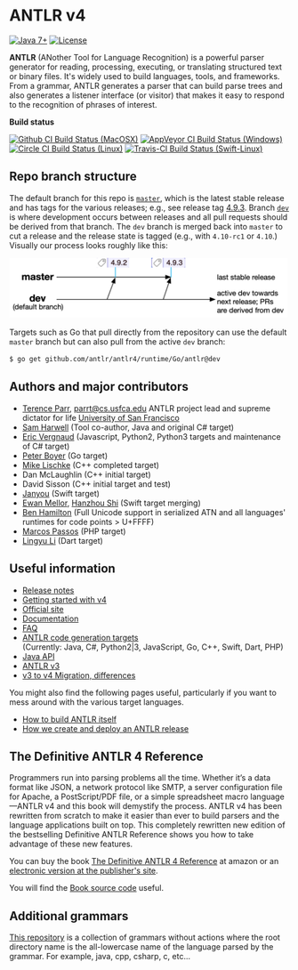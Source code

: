 # ANTLR v4

[![Java 7+](https://img.shields.io/badge/java-7+-4c7e9f.svg)](http://java.oracle.com)
[![License](https://img.shields.io/badge/license-BSD-blue.svg)](https://raw.githubusercontent.com/antlr/antlr4/master/LICENSE.txt)


**ANTLR** (ANother Tool for Language Recognition) is a powerful parser generator for reading, processing, executing, or translating structured text or binary files. It's widely used to build languages, tools, and frameworks. From a grammar, ANTLR generates a parser that can build parse trees and also generates a listener interface (or visitor) that makes it easy to respond to the recognition of phrases of interest.

**Build status**

[![Github CI Build Status (MacOSX)](https://img.shields.io/github/workflow/status/antlr/antlr4/MacOSX?label=MacOSX)](https://github.com/antlr/antlr4/actions) 
[![AppVeyor CI Build Status (Windows)](https://img.shields.io/appveyor/build/parrt/antlr4?label=Windows)](https://ci.appveyor.com/project/parrt/antlr4) 
[![Circle CI Build Status (Linux)](https://img.shields.io/circleci/build/gh/antlr/antlr4/master?label=Linux)](https://app.circleci.com/pipelines/github/antlr/antlr4)
[![Travis-CI Build Status (Swift-Linux)](https://img.shields.io/travis/antlr/antlr4.svg?label=Linux-Swift&branch=master)](https://travis-ci.com/github/antlr/antlr4)

## Repo branch structure

The default branch for this repo is [`master`](https://github.com/antlr/antlr4/tree/master), which is the latest stable release and has tags for the various releases; e.g., see release tag [4.9.3](https://github.com/antlr/antlr4/tree/4.9.3).  Branch [`dev`](https://github.com/antlr/antlr4/tree/dev) is where development occurs between releases and all pull requests should be derived from that branch. The `dev` branch is merged back into `master` to cut a release and the release state is tagged (e.g., with `4.10-rc1` or `4.10`.) Visually our process looks roughly like this:

<img src="doc/images/new-antlr-branches.png" width="500">

Targets such as Go that pull directly from the repository can use the default `master` branch but can also pull from the active `dev` branch:

```bash
$ go get github.com/antlr/antlr4/runtime/Go/antlr@dev
```



## Authors and major contributors

* [Terence Parr](http://www.cs.usfca.edu/~parrt/), parrt@cs.usfca.edu
ANTLR project lead and supreme dictator for life
[University of San Francisco](http://www.usfca.edu/)
* [Sam Harwell](http://tunnelvisionlabs.com/) (Tool co-author, Java and original C# target)
* [Eric Vergnaud](https://github.com/ericvergnaud) (Javascript, Python2, Python3 targets and maintenance of C# target)
* [Peter Boyer](https://github.com/pboyer) (Go target)
* [Mike Lischke](http://www.soft-gems.net/) (C++ completed target)
* Dan McLaughlin (C++ initial target)
* David Sisson (C++ initial target and test)
* [Janyou](https://github.com/janyou) (Swift target)
* [Ewan Mellor](https://github.com/ewanmellor), [Hanzhou Shi](https://github.com/hanjoes) (Swift target merging)
* [Ben Hamilton](https://github.com/bhamiltoncx) (Full Unicode support in serialized ATN and all languages' runtimes for code points > U+FFFF)
* [Marcos Passos](https://github.com/marcospassos) (PHP target)
* [Lingyu Li](https://github.com/lingyv-li) (Dart target)

## Useful information

* [Release notes](https://github.com/antlr/antlr4/releases)
* [Getting started with v4](https://github.com/antlr/antlr4/blob/master/doc/getting-started.md)
* [Official site](http://www.antlr.org/)
* [Documentation](https://github.com/antlr/antlr4/blob/master/doc/index.md)
* [FAQ](https://github.com/antlr/antlr4/blob/master/doc/faq/index.md)
* [ANTLR code generation targets](https://github.com/antlr/antlr4/blob/master/doc/targets.md)<br>(Currently: Java, C#, Python2|3, JavaScript, Go, C++, Swift, Dart, PHP)
* [Java API](http://www.antlr.org/api/Java/index.html)
* [ANTLR v3](http://www.antlr3.org/)
* [v3 to v4 Migration, differences](https://github.com/antlr/antlr4/blob/master/doc/faq/general.md)

You might also find the following pages useful, particularly if you want to mess around with the various target languages.
 
* [How to build ANTLR itself](https://github.com/antlr/antlr4/blob/master/doc/building-antlr.md)
* [How we create and deploy an ANTLR release](https://github.com/antlr/antlr4/blob/master/doc/releasing-antlr.md)

## The Definitive ANTLR 4 Reference

Programmers run into parsing problems all the time. Whether it’s a data format like JSON, a network protocol like SMTP, a server configuration file for Apache, a PostScript/PDF file, or a simple spreadsheet macro language—ANTLR v4 and this book will demystify the process. ANTLR v4 has been rewritten from scratch to make it easier than ever to build parsers and the language applications built on top. This completely rewritten new edition of the bestselling Definitive ANTLR Reference shows you how to take advantage of these new features.

You can buy the book [The Definitive ANTLR 4 Reference](http://amzn.com/1934356999) at amazon or an [electronic version at the publisher's site](https://pragprog.com/book/tpantlr2/the-definitive-antlr-4-reference).

You will find the [Book source code](http://pragprog.com/titles/tpantlr2/source_code) useful.

## Additional grammars
[This repository](https://github.com/antlr/grammars-v4) is a collection of grammars without actions where the
root directory name is the all-lowercase name of the language parsed
by the grammar. For example, java, cpp, csharp, c, etc...
